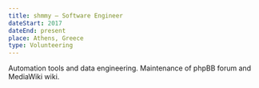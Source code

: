 ```yaml
---
title: shmmy – Software Engineer
dateStart: 2017
dateEnd: present
place: Athens, Greece
type: Volunteering
---
```


Automation tools and data engineering. Maintenance of phpBB forum and MediaWiki wiki.

